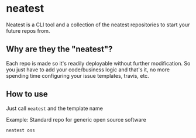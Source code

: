 # neatest

Neatest is a CLI tool and a collection of the neatest repositories to start your future repos from.

## Why are they the "neatest"?

Each repo is made so it's readily deployable without further modification. So you just have to add your code/business logic and that's it, no more spending time configuring your issue templates, travis, etc.

## How to use

Just call `neatest` and the template name

Example: Standard repo for generic open source software

```sh
neatest oss
```

